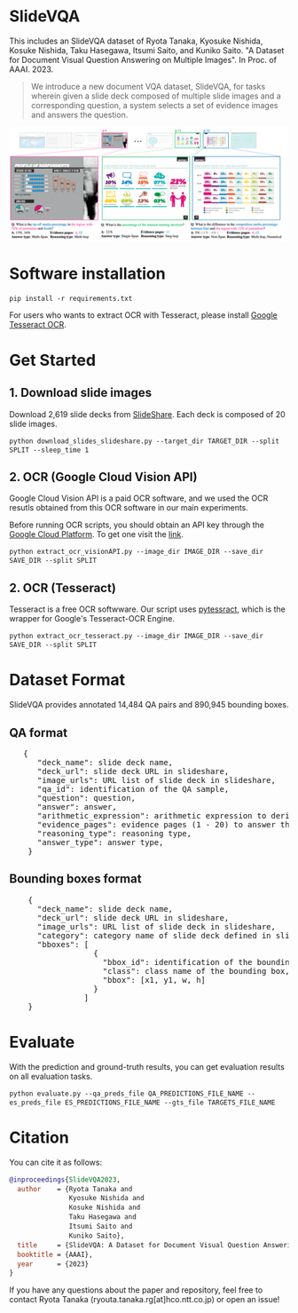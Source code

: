 # SlideVQA
This includes an SlideVQA dataset of Ryota Tanaka, Kyosuke Nishida, Kosuke Nishida, Taku Hasegawa, Itsumi Saito, and Kuniko Saito. "A Dataset for Document Visual Question Answering on Multiple Images". In Proc. of AAAI. 2023.

> We introduce a new document VQA dataset, SlideVQA, for tasks wherein given a slide deck composed of multiple slide images and a corresponding question, a system selects a set of evidence images and answers the question.

![Figure 1 from paper](example.png)


# Software installation
```
pip install -r requirements.txt
```
For users who wants to extract OCR with Tesseract, please install [Google Tesseract OCR](https://github.com/tesseract-ocr/tesseract).


# Get Started
## 1. Download slide images
Download 2,619 slide decks from [SlideShare](https://www.slideshare.net/). Each deck is composed of 20 slide images.
```
python download_slides_slideshare.py --target_dir TARGET_DIR --split SPLIT --sleep_time 1
```

## 2. OCR (Google Cloud Vision API)
Google Cloud Vision API is a paid OCR software, and we used the OCR resutls obtained from this OCR software in our main experiments.

Before running OCR scripts, you should obtain an API key through the [Google Cloud Platform](https://cloud.google.com/). To get one visit the [link](https://cloud.google.com/vision/docs/quickstart).
```
python extract_ocr_visionAPI.py --image_dir IMAGE_DIR --save_dir SAVE_DIR --split SPLIT
```

## 2. OCR (Tesseract)
Tesseract is a free OCR softwware. Our script uses [pytessract](https://github.com/madmaze/pytesseract), which is the wrapper for Google's Tesseract-OCR Engine.
```
python extract_ocr_tesseract.py --image_dir IMAGE_DIR --save_dir SAVE_DIR --split SPLIT
``` 

# Dataset Format
SlideVQA provides annotated 14,484 QA pairs and 890,945 bounding boxes.

## QA format
<pre>
   {
      "deck_name": slide deck name,
      "deck_url": slide deck URL in slideshare,
      "image_urls": URL list of slide deck in slideshare,
      "qa_id": identification of the QA sample,
      "question": question,
      "answer": answer,
      "arithmetic_expression": arithmetic expression to derive the answer,
      "evidence_pages": evidence pages (1 - 20) to answer the question,
      "reasoning_type": reasoning type,
      "answer_type": answer type,
    }
</pre>

## Bounding boxes format
<pre>
    {
      "deck_name": slide deck name,
      "deck_url": slide deck URL in slideshare,
      "image_urls": URL list of slide deck in slideshare,
      "category": category name of slide deck defined in slideshare,
      "bboxes": [
                  {
                    "bbox_id": identification of the bounding box,
                    "class": class name of the bounding box,
                    "bbox": [x1, y1, w, h]
                  }
                ]
    }
</pre>


# Evaluate

With the prediction and ground-truth results, you can get evaluation results on all evaluation tasks.

```
python evaluate.py --qa_preds_file QA_PREDICTIONS_FILE_NAME --es_preds_file ES_PREDICTIONS_FILE_NAME --gts_file TARGETS_FILE_NAME
```


# Citation
You can cite it as follows:
```bibtex
@inproceedings{SlideVQA2023,
  author    = {Ryota Tanaka and
               Kyosuke Nishida and
               Kosuke Nishida and
               Taku Hasegawa and
               Itsumi Saito and
               Kuniko Saito},
  title     = {SlideVQA: A Dataset for Document Visual Question Answering on Multiple Images},
  booktitle = {AAAI},
  year      = {2023}
}
```

If you have any questions about the paper and repository, feel free to contact Ryota Tanaka (ryouta.tanaka.rg[at]hco.ntt.co.jp) or open an issue!
